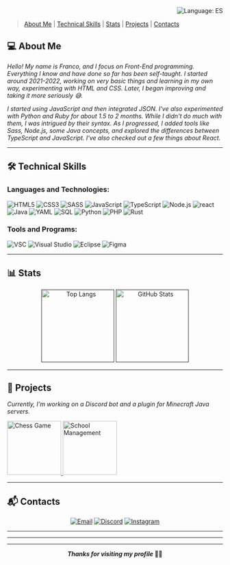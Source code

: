 <div align="right">
<a href="README.md" style="text-decoration:none;">
<img src="https://img.shields.io/badge/Language-ES-FFFF00?style=for-the-badge&logo=googletranslate&logoColor=FFFF00&color=FFFF00&labelColor=3E00CC" alt="Language: ES">
</a>
</div>

> [About Me](#capria1) | [Technical Skills](#capria2) | [Stats](#capria3) | [Projects](#capria4) | [Contacts](#capria5)

<section id="capria1">

# 💻 **About Me**
</section>

*Hello! My name is Franco, and I focus on Front-End programming. Everything I know and have done so far has been self-taught. I started around 2021-2022, working on very basic things and learning in my own way, experimenting with HTML and CSS. Later, I began improving and taking it more seriously 😅.*  

*I started using JavaScript and then integrated JSON. I've also experimented with Python and Ruby for about 1.5 to 2 months. While I didn't do much with them, I was intrigued by their syntax. As I progressed, I added tools like Sass, Node.js, some Java concepts, and explored the differences between TypeScript and JavaScript. I've also checked out a few things about React.*  

---

<section id="capria2">

## 🛠️ **Technical Skills**
</section>

### Languages and Technologies:

![HTML5](https://img.shields.io/badge/HTML5-E34F26?style=for-the-badge&logo=html5&logoColor=white)
![CSS3](https://img.shields.io/badge/CSS3-1572B6?style=for-the-badge&logo=css3&logoColor=white)
![SASS](https://img.shields.io/badge/SASS-CC6699?style=for-the-badge&logo=sass&logoColor=white)
![JavaScript](https://img.shields.io/badge/JavaScript-F7DF1E?style=for-the-badge&logo=javascript&logoColor=black)
![TypeScript](https://img.shields.io/badge/TypeScript-Basic-444?style=for-the-badge&logo=typescript&logoColor=white&labelColor=3178C6)
![Node.js](https://img.shields.io/badge/Node.js-Basic-444?style=for-the-badge&logo=nodedotjs&logoColor=white&labelColor=339933)
![react](https://img.shields.io/badge/react-Basic-444?style=for-the-badge&logo=react&logoColor=black&labelColor=61DAFB)
![Java](https://img.shields.io/badge/Java-007396?style=for-the-badge&logo=java&logoColor=white)
![YAML](https://img.shields.io/badge/YAML-000000?style=for-the-badge&logo=yaml&logoColor=white)
![SQL](https://img.shields.io/badge/SQL-4479A1?style=for-the-badge&logo=postgresql&logoColor=white)
![Python](https://img.shields.io/badge/Python-Basic-444?style=for-the-badge&logo=python&logoColor=white&labelColor=3776AB)
![PHP](https://img.shields.io/badge/PHP-Basic-444?style=for-the-badge&logo=php&logoColor=white&labelColor=777BB4)
![Rust](https://img.shields.io/badge/Rust-Basic-444?style=for-the-badge&logo=rust&logoColor=white&labelColor=000)

### Tools and Programs:

![VSC](https://img.shields.io/badge/VSC-0078D4?style=for-the-badge&logo=visualstudiocode&logoColor=white)
![Visual Studio](https://img.shields.io/badge/Visual_Studio-5C2D91?style=for-the-badge&logo=visualstudio&logoColor=white)
![Eclipse](https://img.shields.io/badge/Eclipse-2C2255?style=for-the-badge&logo=eclipseide&logoColor=white)
![Figma](https://img.shields.io/badge/Figma-Basic-444?style=for-the-badge&logo=figma&logoColor=white&labelColor=F24E1E)

---

<section id="capria3">

## 📊 **Stats**
</section>

<div align="center">
<a href=""><img height="170px" src="https://github-readme-stats.vercel.app/api/top-langs/?username=FranchoLol&layout=compact&theme=radical&bg_color=3E00CC&title_color=FFFF00&text_color=FFFF00&icon_color=FFFF00&hide_border=true" alt="Top Langs"></a>
<a href=""><img height="170px" src="https://github-readme-stats.vercel.app/api?username=FranchoLol&show_icons=true&theme=radical&bg_color=3E00CC&title_color=FFFF00&text_color=FFFF00&icon_color=FFFF00&hide_border=true" alt="GitHub Stats"></a>
</div>

---

<section id="capria4">

## 🚀 **Projects**
</section>

*Currently, I'm working on a Discord bot and a plugin for Minecraft Java servers.*  

<a href="https://github.com/FranchoLol/chess">
<img height="126px" src="https://github-readme-stats.vercel.app/api/pin/?username=FranchoLol&repo=chess&theme=radical&bg_color=3E00CC&title_color=FFFF00&text_color=FFFF00&icon_color=FFFF00&hide_border=true" alt="Chess Game">
</a>

<a href="https://github.com/FranchoLol/eestn2">
<img height="126px" src="https://github-readme-stats.vercel.app/api/pin/?username=FranchoLol&repo=eestn2&theme=radical&bg_color=3E00CC&title_color=FFFF00&text_color=FFFF00&icon_color=FFFF00&hide_border=true" alt="School Management">
</a>

---

<section id="capria5">

## 📬 **Contacts**
</section>

<div align="center">
  
[![Email](https://img.shields.io/badge/Email-capriadev@gmail.com-444?style=for-the-badge&logo=gmail&logoColor=white&labelColor=EA4335)](mailto:capriadeveloper@gmail.com) [![Discord](https://img.shields.io/badge/Discord-francholol-444?style=for-the-badge&logo=discord&logoColor=white&labelColor=5865F2)](https://discord.com/users/francholol) [![Instagram](https://img.shields.io/badge/Instagram-capria__franco-444?style=for-the-badge&logo=instagram&logoColor=white&labelColor=FF0069)](https://instagram.com/capria_franco)  

</div>

---
---
---

<div align="center">

***Thanks for visiting my profile* 💛💜**

</div>

